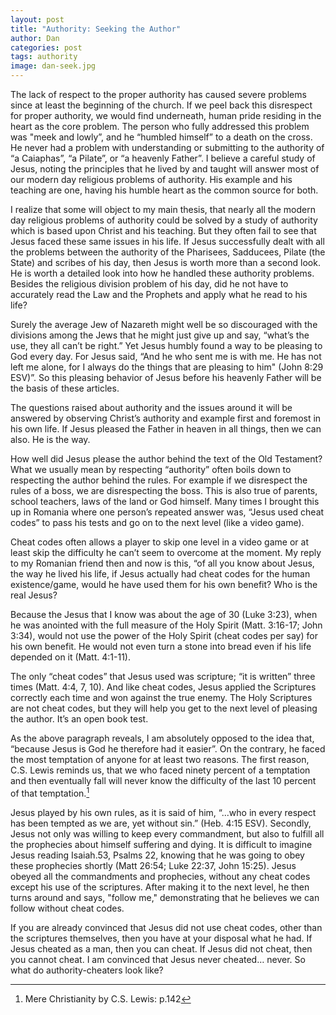 ```yaml
---
layout: post
title: "Authority: Seeking the Author"
author: Dan
categories: post
tags: authority
image: dan-seek.jpg
---
```


The lack of respect to the proper authority has caused severe problems since at least the beginning of the church. If we peel back this disrespect for proper authority, we would find underneath, human pride residing in the heart as the core problem. The person who fully addressed this problem was "meek and lowly”, and he “humbled himself” to a death on the cross. He never had a problem with understanding or submitting to the authority of “a Caiaphas”, “a Pilate”, or “a heavenly Father”. I believe a careful study of Jesus, noting the principles that he lived by and taught will answer most of our modern day religious problems of authority. His example and his teaching are one, having his humble heart as the common source for both.

I realize that some will object to my main thesis, that nearly all the modern day religious problems of authority could be solved by a study of authority which is based upon Christ and his teaching. But they often fail to see that Jesus faced these same issues in his life. If Jesus successfully dealt with all the problems between the authority of the Pharisees, Sadducees, Pilate (the State) and scribes of his day, then Jesus is worth more than a second look. He is worth a detailed look into how he handled these authority problems. Besides the religious division problem of his day, did he not have to accurately read the Law and the Prophets and apply what he read to his life? 

Surely the average Jew of Nazareth might well be so discouraged with the divisions among the Jews that he might just give up and say, “what’s the use, they all can’t be right.” Yet Jesus humbly found a way to be pleasing to God every day. For Jesus said, “And he who sent me is with me. He has not left me alone, for I always do the things that are pleasing to him" (John 8:29 ESV)”. So this pleasing behavior of Jesus before his heavenly Father will be the basis of these articles. 

The questions raised about authority and the issues around it will be answered by observing Christ’s authority and example first and foremost in his own life. If Jesus pleased the Father in heaven in all things, then we can also. He is the way.

How well did Jesus please the author behind the text of the Old Testament? What we usually mean by respecting “authority” often boils down to respecting the author behind the rules. For example if we disrespect the rules of a boss, we are disrespecting the boss. This is also true of parents, school teachers, laws of the land or God himself. Many times I brought this up in Romania where one person’s repeated answer was, “Jesus used cheat codes” to pass his tests and go on to the next level (like a video game). 

Cheat codes often allows a player to skip one level in a video game or at least skip the difficulty he can’t seem to overcome at the moment. My reply to my Romanian friend then and now is this, “of all you know about Jesus, the way he lived his life, if Jesus actually had cheat codes for the human existence/game, would he have used them for his own benefit? Who is the real Jesus? 

Because the Jesus that I know was about the age of 30 (Luke 3:23), when he was anointed with the full measure of the Holy Spirit (Matt. 3:16-17; John 3:34), would not use the power of the Holy Spirit (cheat codes per say) for his own benefit. He would not even turn a stone into bread even if his life depended on it (Matt. 4:1-11). 

The only “cheat codes” that Jesus used was scripture; “it is written” three times (Matt. 4:4, 7, 10). And like cheat codes, Jesus applied the Scriptures correctly each time and won against the true enemy. The Holy Scriptures are not cheat codes, but they will help you get to the next level of pleasing the author. It’s an open book test.

As the above paragraph reveals, I am absolutely opposed to the idea that, “because Jesus is God he therefore had it easier”. On the contrary, he faced the most temptation of anyone for at least two reasons. The first reason, C.S. Lewis reminds us, that we who faced ninety percent of a temptation and then eventually fall will never know the difficulty of the last 10 percent of that temptation.[^1] 

Jesus played by his own rules, as it is said of him, “...who in every respect has been tempted as we are, yet without sin.” (Heb. 4:15 ESV). Secondly, Jesus not only was willing to keep every commandment, but also to fulfill all the prophecies about himself suffering and dying. It is difficult to imagine Jesus reading Isaiah.53, Psalms 22, knowing that he was going to obey these prophecies shortly (Matt 26:54; Luke 22:37, John 15:25). Jesus obeyed all the commandments and prophecies, without any cheat codes except his use of the scriptures. After making it to the next level, he then turns around and says, "follow me," demonstrating that he believes we can follow without cheat codes.

If you are already convinced that Jesus did not use cheat codes, other than the scriptures themselves, then you have at your disposal what he had. If Jesus cheated as a man, then you can cheat. If Jesus did not cheat, then you cannot cheat. I am convinced that Jesus never cheated… never. So what do authority-cheaters look like?

[^1]: Mere Christianity by C.S. Lewis: p.142